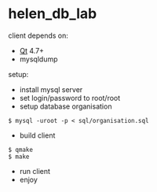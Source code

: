 helen_db_lab
============
client depends on:
 * [Qt](http://qt.gitorious.org) 4.7+
 * mysqldump

setup:
 * install mysql server
 * set login/password to root/root
 * setup database organisation
```
$ mysql -uroot -p < sql/organisation.sql
```
 * build client
```
$ qmake
$ make
```
 * run client
 * enjoy
